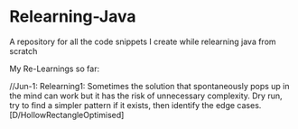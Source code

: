 # Relearning-Java
A repository for all the code snippets I create while relearning java from scratch

My Re-Learnings so far:

//Jun-1:
Relearning1: Sometimes the solution that spontaneously pops up in the mind can work but it has the risk of unnecessary complexity. Dry run, try to find a simpler pattern if it exists, then identify the edge cases. [D/HollowRectangleOptimised]